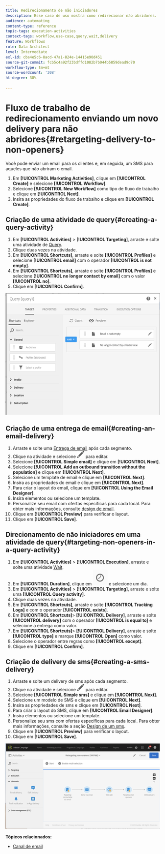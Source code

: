 ```yaml
---
title: Redirecionamento de não iniciadores
description: Esse caso de uso mostra como redirecionar não abridores.
audience: automating
content-type: reference
topic-tags: execution-activities
context-tags: workflow,use-case,query,wait,delivery
feature: Workflows
role: Data Architect
level: Intermediate
exl-id: cba4e5c6-8acd-47a1-824e-14415e90d451
source-git-commit: fcb5c4a92f23bdffd1082b7b044b5859dead9d70
workflow-type: tm+mt
source-wordcount: '308'
ht-degree: 38%

---
```


# Fluxo de trabalho de redirecionamento enviando um novo delivery para não abridores{#retargeting-delivery-to-non-openers}

Você pode enviar um email para os clientes e, em seguida, um SMS para aqueles que não abriram o email.

1. Em **[!UICONTROL Marketing Activities]**, clique em **[!UICONTROL Create]** e selecione **[!UICONTROL Workflow]**.
1. Selecione **[!UICONTROL New Workflow]** como tipo de fluxo de trabalho e clique em **[!UICONTROL Next]**.
1. Insira as propriedades do fluxo de trabalho e clique em **[!UICONTROL Create]**.

## Criação de uma atividade de query{#creating-a-query-activity}

1. Em **[!UICONTROL Activities]** > **[!UICONTROL Targeting]**, arraste e solte uma atividade de [Query](../../automating/using/query.md).
1. Clique duas vezes na atividade.
1. Em **[!UICONTROL Shortcuts]**, arraste e solte **[!UICONTROL Profiles]** e selecione **[!UICONTROL email]** com o operador **[!UICONTROL is not empty]**.
1. Em **[!UICONTROL Shortcuts]**, arraste e solte **[!UICONTROL Profiles]** e selecione **[!UICONTROL no longer contact by email]** com o valor **[!UICONTROL no]**.
1. Clique em **[!UICONTROL Confirm]**.

![](assets/wf-complement-query.png)

## Criação de uma entrega de email{#creating-an-email-delivery}

1. Arraste e solte uma [Entrega de email](../../automating/using/email-delivery.md) após cada segmento.
1. Clique na atividade e selecione ![](assets/edit_darkgrey-24px.png) para editar.
1. Selecione **[!UICONTROL Simple email]** e clique em **[!UICONTROL Next]**.
1. Selecione **[!UICONTROL Add an outbound transition without the population]** e clique em **[!UICONTROL Next]**.
1. Selecione um template de email e clique em **[!UICONTROL Next]**.
1. Insira as propriedades do email e clique em **[!UICONTROL Next]**.
1. Para criar o layout do email, clique em **[!UICONTROL Using the Email Designer]**.
1. Insira elementos ou selecione um template.
1. Personalize seu email com ofertas específicas para cada local. Para obter mais informações, consulte [design de email](../../designing/using/designing-from-scratch.md#designing-an-email-content-from-scratch).
1. Clique em **[!UICONTROL Preview]** para verificar o layout.
1. Clique em **[!UICONTROL Save]**.

## Direcionamento de não iniciadores em uma atividade de query{#targeting-non-openers-in-a-query-activity}

1. Em **[!UICONTROL Activities]** > **[!UICONTROL Execution]**, arraste e solte uma atividade [Wait](../../automating/using/wait.md).
1. Em **[!UICONTROL Duration]**, clique em ![](assets/duration-icon.png) e selecione um dia.
1. Em **[!UICONTROL Activities]** > **[!UICONTROL Targeting]**, arraste e solte uma **[!UICONTROL Query activity]**.
1. Clique duas vezes na atividade.
1. Em **[!UICONTROL Shortcuts]**, arraste e solte **[!UICONTROL Tracking Logs]** e com o operador **[!UICONTROL exists]**.
1. Em **[!UICONTROL Shortcuts]**> **[!UICONTROL Delivery]**, arraste e solte **[!UICONTROL delivery]** com o operador **[!UICONTROL is equal to]** e selecione a entrega como valor.
1. Em **[!UICONTROL Shortcuts]**> **[!UICONTROL Delivery]**, arraste e solte **[!UICONTROL type]** e marque **[!UICONTROL Open]** como valor.
1. Selecione o operador entre regras como **[!UICONTROL except]**.
1. Clique em **[!UICONTROL Confirm]**.

## Criação de delivery de sms{#creating-a-sms-delivery}

1. Arraste e solte um delivery de sms após cada segmento.
1. Clique na atividade e selecione ![](assets/edit_darkgrey-24px.png) para editar.
1. Selecione **[!UICONTROL Simple sms]** e clique em **[!UICONTROL Next]**.
1. Selecione um modelo de SMS e clique em **[!UICONTROL Next]**.
1. Insira as propriedades de sms e clique em **[!UICONTROL Next]**.
1. Para criar o layout do SMS, clique em **[!UICONTROL Email Designer]**.
1. Insira elementos ou selecione um template.
1. Personalize seu sms com ofertas específicas para cada local.
Para obter mais informações, consulte a seção [Design de um sms](../../channels/using/creating-an-sms-message.md).
1. Clique em **[!UICONTROL Preview]** para verificar o layout.
1. Clique em **[!UICONTROL Save]**.

![](assets/wf-retargeting-non-openers.png)

**Tópicos relacionados:**

* [Canal de email](../../channels/using/creating-an-email.md)
